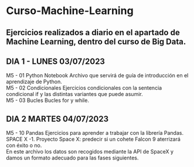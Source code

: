 # Curso-Machine-Learning
Ejercicios realizados a diario en el apartado de Machine Learning, dentro del curso de Big Data.
------------------------------------------------------------------------------------------------
## DIA 1 - LUNES 03/07/2023
M5 - 01 Python Notebook
Archivo que servirá de guía de introducción en el aprendizaje de Python.<br>
M5 - 02 Condicionales
Ejercicios condicionales con la sentencia condicional if y las distintas variantes que puede asumir.<br>
M5 - 03 Bucles
Bucles for y while.
## DIA 2 MARTES 04/07/2023
M5 - 10 Pandas
Ejercicios para aprender a trabajar con la librería Pandas.<br>
SPACE X -1.
Proyecto Space X: predecir si un cohete Falcon 9 aterrizará con éxito o no.<br>
En este archivo los datos son recogidos mediante la API de SpaceX y damos un formato adecuado para las fases siguientes.
